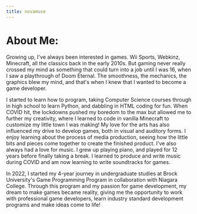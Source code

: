 ```yaml
---
title: novamuse
---
```


# About Me:
Growing up, I've always been interested in games. Wii Sports, Webkinz, Minecraft, all the classics back in the early 2010s. But gaming never really crossed my mind as something that could turn into a job until I was 16, when I saw a playthrough of Doom Eternal. The smoothness, the mechanics, the graphics blew my mind, and that's when I knew that I wanted to become a game developer. 

I started to learn how to program, taking Computer Science courses through in high school to learn Python, and dabbling in HTML coding for fun. When COVID hit, the lockdowns pushed my boredom to the max but allowed me to further my creativity,  where I learned to code in vanilla Minecraft to customize my little town I was making! My love for the arts has also influenced my drive to develop games, both in visual and auditory forms. I enjoy learning about the process of media production, seeing how the little bits and pieces come together to create the finished product. I've also always had a love for music. I grew up playing piano, and played for 12 years before finally taking a break. I learned to produce and write music during COVID and am now learning to write soundtracks for games.

In 2022, I started my 4-year journey in undergraduate studies at Brock University's Game Programming Program in collaboration with Niagara College. Through this program and my passion for game development, my dream to make games became reality, giving me the opportunity to work with professional game developers, learn industry standard development programs and make ideas come to life!
